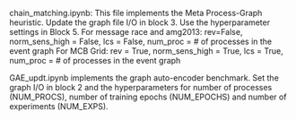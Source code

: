 chain_matching.ipynb: This file implements the Meta Process-Graph heuristic. Update the graph file I/O in block 3. Use the hyperparameter settings in Block 5.
For message race and amg2013: rev=False, norm_sens_high = False, lcs = False, num_proc = # of processes in the event graph
For MCB Grid: rev = True, norm_sens_high = True, lcs = True, num_proc = # of processes in the event graph

GAE_updt.ipynb implements the graph auto-encoder benchmark. Set the graph I/O in block 2 and the hyperparameters for number of processes (NUM_PROCS), number of training epochs (NUM_EPOCHS) and number of experiments (NUM_EXPS).
